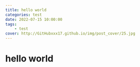 ```yaml
---
title: hello world
categories: test
date: 2022-07-15 10:00:00
tags: 
    - test
cover: http://GitHubxxx17.github.io/img/post_cover/25.jpg
---
```


# hello world